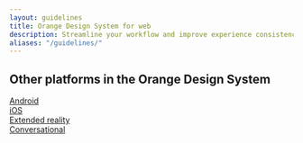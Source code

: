 ```yaml
---
layout: guidelines
title: Orange Design System for web
description: Streamline your workflow and improve experience consistency with this cross-platform, scalable and inspiring design system. Designers, developers, marketers and partners, start your digital creations from the ready-to-use resources here!
aliases: "/guidelines/"
---
```


<div style="background-color: var(--bs-gray-300);" class="p-4">
  <div class="container">
    <h2 class="h1">Other platforms in the Orange Design System</h2>
    <div class="row pt-3">
      <div class="col-6 col-md-4 col-lg-3 col-xxl-2">
        <div class="card border-1">
          <img class="card-img-top" src="/docs/{{< param docs_version >}}/assets/img/platforms/android.png" alt="">
          <div class="card-body ps-2 pt-2">
            <a href="{{< param ods.android >}}" class="stretched-link text-decoration-none h4 text-body ods-card-hover" aria-label="Design system for Android" title="Design system for Android">Android</a>
          </div>
        </div>
      </div>
      <div class="col-6 col-md-4 col-lg-3 col-xxl-2">
        <div class="card border-1">
          <img class="card-img-top" src="/docs/{{< param docs_version >}}/assets/img/platforms/iOS.png" alt="">
          <div class="card-body ps-2 pt-2">
            <a href="{{< param ods.iOS >}}" class="stretched-link text-decoration-none h4 text-body ods-card-hover" aria-label="Design system for iOS" title="Design system for iOS">iOS</a>
          </div>
        </div>
      </div>
      <div class="col-6 col-md-4 col-lg-3 col-xxl-2">
        <div class="card border-1">
          <img class="card-img-top" src="/docs/{{< param docs_version >}}/assets/img/platforms/extended-reality.png" alt="">
          <div class="card-body ps-2 pt-2">
            <a href="{{< param ods.extended_reality >}}" class="stretched-link text-decoration-none h4 text-body ods-card-hover" aria-label="Design system for Extended reality" title="Design system for Extended reality">Extended reality</a>
          </div>
        </div>
      </div>
      <div class="col-6 col-md-4 col-lg-3 col-xxl-2">
        <div class="card border-1">
          <img class="card-img-top" src="/docs/{{< param docs_version >}}/assets/img/platforms/conversational.png" alt="">
          <div class="card-body ps-2 pt-2">
            <a href="{{< param ods.conversational >}}" class="stretched-link text-decoration-none h4 text-body ods-card-hover" aria-label="Design system for Conversational" title="Design system for Conversational">Conversational</a>
          </div>
        </div>
      </div>
    </div>
  </div>
</div>
